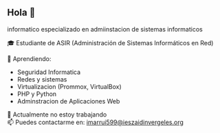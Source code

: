## Hola 👋

informatico especializado en admiinstacion de sistemas informaticos

🎓 Estudiante de ASIR (Administración de Sistemas Informáticos en Red)  

🌱 Aprendiendo:
  - Seguridad Informatica
  - Redes y sistemas
  - Virtualizacion (Prommox, VirtualBox)
  - PHP y Python
  - Adminstracion de Aplicaciones Web

🚫 Actualmente no estoy trabajando  
📫 Puedes contactarme en: imarrui599@ieszaidinvergeles.org
